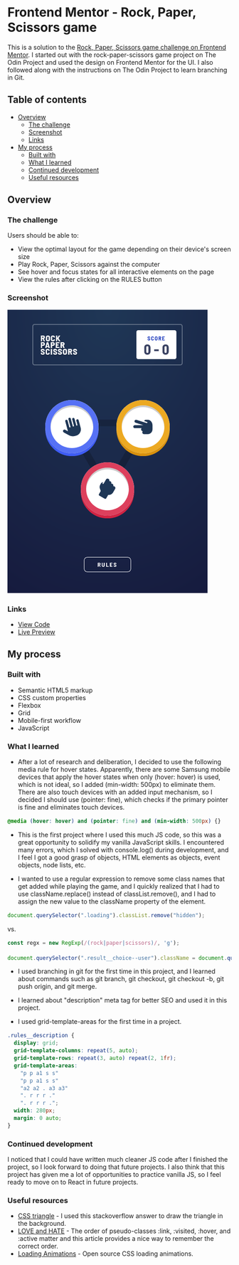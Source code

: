 # Frontend Mentor - Rock, Paper, Scissors game

This is a solution to the [Rock, Paper, Scissors game challenge on Frontend Mentor](https://www.frontendmentor.io/challenges/rock-paper-scissors-game-pTgwgvgH). I started out with the rock-paper-scissors game project on The Odin Project and used the design on Frontend Mentor for the UI. I also followed along with the instructions on The Odin Project to learn branching in Git.

## Table of contents

- [Overview](#overview)
  - [The challenge](#the-challenge)
  - [Screenshot](#screenshot)
  - [Links](#links)
- [My process](#my-process)
  - [Built with](#built-with)
  - [What I learned](#what-i-learned)
  - [Continued development](#continued-development)
  - [Useful resources](#useful-resources)

## Overview

### The challenge

Users should be able to:

- View the optimal layout for the game depending on their device's screen size
- Play Rock, Paper, Scissors against the computer
- See hover and focus states for all interactive elements on the page
- View the rules after clicking on the RULES button

### Screenshot

![](./screenshot.png)

### Links

- [View Code](https://github.com/elizerdim/rock-paper-scissors)
- [Live Preview](https://elizerdim.github.io/rock-paper-scissors/)

## My process

### Built with

- Semantic HTML5 markup
- CSS custom properties
- Flexbox
- Grid
- Mobile-first workflow
- JavaScript

### What I learned

- After a lot of research and deliberation, I decided to use the following media rule for hover states. Apparently, there are some Samsung mobile devices that apply the hover states when only (hover: hover) is used, which is not ideal, so I added (min-width: 500px) to eliminate them. There are also touch devices with an added input mechanism, so I decided I should use (pointer: fine), which checks if the primary pointer is fine and eliminates touch devices.  

```css
@media (hover: hover) and (pointer: fine) and (min-width: 500px) {}
```

- This is the first project where I used this much JS code, so this was a great opportunity to solidify my vanilla JavaScript skills. I encountered many errors, which I solved with console.log() during development, and I feel I got a good grasp of objects, HTML elements as objects, event objects, node lists, etc. 

- I wanted to use a regular expression to remove some class names that get added while playing the game, and I quickly realized that I had to use className.replace() instead of classList.remove(), and I had to assign the new value to the className property of the element. 

```js
document.querySelector(".loading").classList.remove("hidden");
```
vs.
```js
const regx = new RegExp(/(rock|paper|scissors)/, 'g');

document.querySelector(".result__choice--user").className = document.querySelector(".result__choice--user").className.replace(regx, '');
```

- I used branching in git for the first time in this project, and I learned about commands such as git branch, git checkout, git checkout -b, git push origin, and git merge.

- I learned about "description" meta tag for better SEO and used it in this project.

- I used grid-template-areas for the first time in a project.

```css
.rules__description {
  display: grid;
  grid-template-columns: repeat(5, auto);
  grid-template-rows: repeat(3, auto) repeat(2, 1fr);
  grid-template-areas:
    "p p a1 s s"
    "p p a1 s s"
    "a2 a2 . a3 a3"
    ". r r r ."
    ". r r r .";
  width: 280px;
  margin: 0 auto;
}
```

### Continued development

I noticed that I could have written much cleaner JS code after I finished the project, so I look forward to doing that future projects. I also think that this project has given me a lot of opportunities to practice vanilla JS, so I feel ready to move on to React in future projects.

### Useful resources

- [CSS triangle](https://stackoverflow.com/a/56484262) - I used this stackoverflow answer to draw the triangle in the background.
- [LOVE and HATE](https://css-tricks.com/remember-selectors-with-love-and-hate/) - The order of pseudo-classes :link, :visited, :hover, and :active matter and this article provides a nice way to remember the correct order.
- [Loading Animations](https://loading.io/css/) - Open source CSS loading animations.